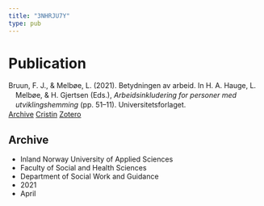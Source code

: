 ```yaml
---
title: "3NHRJU7Y"
type: pub
---
```

<h1>Publication</h1>
<article id="csl-bib-container-3NHRJU7Y" class="csl-bib-container">
  <div class="csl-bib-body" style="line-height: 1.35; padding-left: 1em; text-indent:-1em;">
  <div class="csl-entry">Bruun, F. J., &amp; Melb&#xF8;e, L. (2021). Betydningen av arbeid. In H. A. Hauge, L. Melb&#xF8;e, &amp; H. Gjertsen (Eds.), <i>Arbeidsinkludering for personer med utviklingshemming</i> (pp. 51&#x2013;11). Universitetsforlaget.</div>
</div>
  <div class="csl-bib-buttons">
    <a href="#taxonomy-article-3NHRJU7Y" class="csl-bib-button">Archive</a>
    <a href alt="Cristin URL" class="csl-bib-button">Cristin</a>
    <a href alt="Zotero URL" class="csl-bib-button">Zotero</a>
  </div>
  <div id="csl-bib-meta-container-3NHRJU7Y"></div>
</article>
<div id="csl-bib-meta-3NHRJU7Y" class="csl-bib-meta">
  <article id="taxonomy-article-3NHRJU7Y" class="taxonomy-article">
    <h1>Archive</h1>
    <ul>
      <li>Inland Norway University of Applied Sciences</li>
      <li>Faculty of Social and Health Sciences</li>
      <li>Department of Social Work and Guidance</li>
      <li>2021</li>
      <li>April</li>
    </ul>
  </article>
</div>

